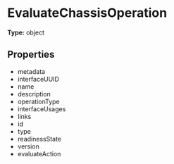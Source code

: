 # EvaluateChassisOperation


**Type:** object

## Properties
* metadata
* interfaceUUID
* name
* description
* operationType
* interfaceUsages
* links
* id
* type
* readinessState
* version
* evaluateAction
